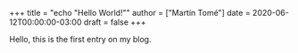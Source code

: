 +++
title = "echo \"Hello World!\""
author = ["Martín Tomé"]
date = 2020-06-12T00:00:00-03:00
draft = false
+++

Hello, this is the first entry on my blog.